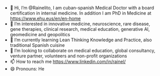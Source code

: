 - 👋 Hi, I’m @Rainelito, I am cuban-spanish Medical Doctor with a board certification in internal medicine. In addition I am PhD in Medicine at https://www.ehu.eus/en/en-home 
- 👀 I’m interested in innovative medicine, neuroscience, rare disease, gene therapies, clinical research, medical education, generative AI, geomedicine and geopolitics 
- 🌱 I’m currently learning Lean Thinking Knowledge and Practice, also traditional Spanish cuisine 
- 💞️ I’m looking to collaborate on medical education, global consultancy, venture partner, volunteers and non-profit organizations
- 📫 How to reach me https://www.linkedin.com/in/rainel/ 
- 😄 Pronouns: He 
